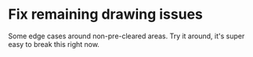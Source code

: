 # Fix remaining drawing issues

Some edge cases around non-pre-cleared areas. Try it around, it's super easy to break this right now.
